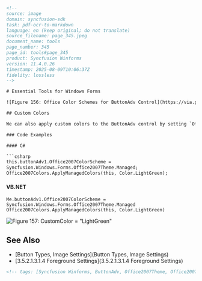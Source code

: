 ```html
<!-- 
source: image
domain: syncfusion-sdk
task: pdf-ocr-to-markdown
language: en (keep original; do not translate)
source_filename: page_345.jpeg
document_name: tools
page_number: 345
page_id: tools#page_345
product: Syncfusion Winforms
version: 11.4.0.26
timestamp: 2025-08-09T10:06:37Z
fidelity: lossless
-->

# Essential Tools for Windows Forms

![Figure 156: Office Color Schemes for ButtonAdv Control](https://via.placeholder.com/300x400?text=Figure%20156:%20Office%20Color%20Schemes%20for%20ButtonAdv%20Control)

## Custom Colors

We can also apply custom colors to the ButtonAdv control by setting `Office2007ColorScheme` to `"Managed"` and specifying the custom color through the `ApplyManagedColors` method as follows.

### Code Examples

#### C#

```csharp
this.buttonAdv1.Office2007ColorScheme = 
Syncfusion.Windows.Forms.Office2007Theme.Managed;
Office2007Colors.ApplyManagedColors(this, Color.LightGreen);
```

#### VB.NET

```vbnet
Me.buttonAdv1.Office2007ColorScheme = 
Syncfusion.Windows.Forms.Office2007Theme.Managed
Office2007Colors.ApplyManagedColors(this, Color.LightGreen)
```

![Figure 157: CustomColor = "LightGreen"](https://via.placeholder.com/300x400?text=Figure%20157:%20CustomColor=%20%22LightGreen%22)

## See Also

- [Button Types, Image Settings](Button Types, Image Settings)
- [3.5.2.1.3.1.4 Foreground Settings](3.5.2.1.3.1.4 Foreground Settings)

```html
<!-- tags: [Syncfusion Winforms, ButtonAdv, Office2007Theme, Office2007Colors, Managed, ApplyManagedColors, Custom Colors, C#, VB.NET, Foreground Settings] keywords: [ButtonAdv control, Office color schemes, Custom colors, Managed theme, ApplyManagedColors method, LightGreen, Foreground settings] -->
```